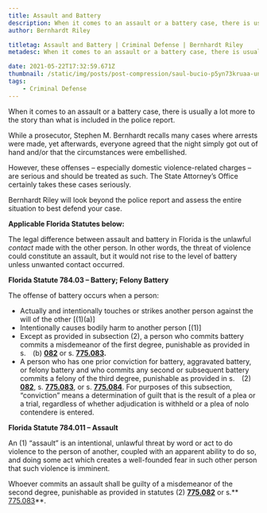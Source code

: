 ```yaml
---
title: Assault and Battery
description: When it comes to an assault or a battery case, there is usually a lot more to the story than what is included in the police report.
author: Bernhardt Riley

titletag: Assault and Battery | Criminal Defense | Bernhardt Riley
metadesc: When it comes to an assault or a battery case, there is usually a lot more to the story than what is included in the police report.

date: 2021-05-22T17:32:59.671Z
thumbnail: /static/img/posts/post-compression/saul-bucio-p5yn73kruaa-unsplash.webp
tags:
    - Criminal Defense
---
```


When it comes to an assault or a battery case, there is usually a lot more to the story than what is included in the police report.

While a prosecutor, Stephen M. Bernhardt recalls many cases where arrests were made, yet afterwards, everyone agreed that the night simply got out of hand and/or that the circumstances were
embellished.

However, these offenses – especially domestic violence-related charges – are serious and should be treated as such. The State Attorney’s Office certainly takes these cases seriously.

Bernhardt Riley will look beyond the police report and assess the entire situation to best defend your case.

**Applicable Florida Statutes below:**

The legal difference between assault and battery in Florida is the unlawful *contact* made with the other person. In other words, the threat of violence could constitute an assault, but it would not
rise to the level of battery unless unwanted contact occurred.

**Florida Statute 784.03 – Battery; Felony Battery**

The offense of battery occurs when a person:

-   Actually and intentionally touches or strikes another person against the will of the other \[(1)(a)]
-   Intentionally causes bodily harm to another person \[(1)]
-   Except as provided in subsection (2), a person who commits battery commits a misdemeanor of the first degree, punishable as provided in
    s. (b) **[082](http://www.leg.state.fl.us/statutes/index.cfm?App_mode=Display_Statute&Search_String=&URL=0700-0799/0775/Sections/0775.082.html)** or
    s. **[775.083](http://www.leg.state.fl.us/statutes/index.cfm?App_mode=Display_Statute&Search_String=&URL=0700-0799/0775/Sections/0775.083.html).**
-   A person who has one prior conviction for battery, aggravated battery, or felony battery and who commits any second or subsequent battery commits a felony of the third degree, punishable as
    provided in s. (2) **[082](http://www.leg.state.fl.us/statutes/index.cfm?App_mode=Display_Statute&Search_String=&URL=0700-0799/0775/Sections/0775.082.html)**,
    s. **[775.083](http://www.leg.state.fl.us/statutes/index.cfm?App_mode=Display_Statute&Search_String=&URL=0700-0799/0775/Sections/0775.083.html)**, or
    s. **[775.084](http://www.leg.state.fl.us/statutes/index.cfm?App_mode=Display_Statute&Search_String=&URL=0700-0799/0775/Sections/0775.084.html)**. For purposes of this subsection, “conviction”
    means a determination of guilt that is the result of a plea or a trial, regardless of whether adjudication is withheld or a plea of nolo contendere is entered.

**Florida Statute 784.011 – Assault**

An (1) “assault” is an intentional, unlawful threat by word or act to do violence to the person of another, coupled with an apparent ability to do so, and doing some act which creates a well-founded
fear in such other person that such violence is imminent.

Whoever commits an assault shall be guilty of a misdemeanor of the second degree, punishable as provided in statutes
(2) **[775.082](http://www.leg.state.fl.us/Statutes/index.cfm?App_mode=Display_Statute&Search_String=&URL=0700-0799/0775/Sections/0775.082.html)** or
s.** [775.083](http://www.leg.state.fl.us/Statutes/index.cfm?App_mode=Display_Statute&Search_String=&URL=0700-0799/0775/Sections/0775.083.html)**.
